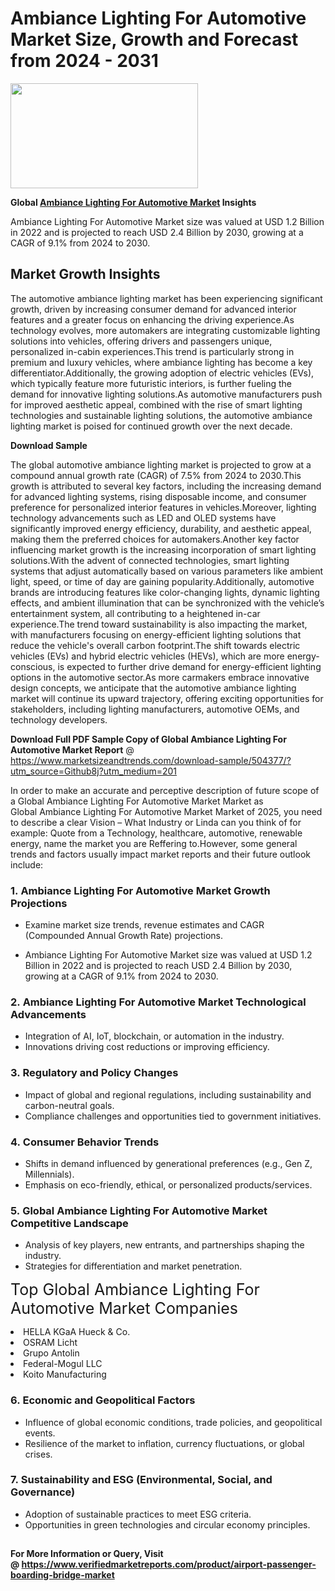 <H1>Ambiance Lighting For Automotive Market Size, Growth and Forecast from 2024 - 2031</H1><img class="aligncenter size-medium wp-image-584254" src="https://thirdeyenews.in/wp-content/uploads/2024/09/Global-Market-Research-300x168.jpeg" alt="" width="300" height="168" /><p><strong>Global&nbsp;<a href="https://www.marketsizeandtrends.com/download-sample/504377/?utm_source=Github8j?utm_medium=201">Ambiance Lighting For Automotive Market</a> Insights</strong></p><p>Ambiance Lighting For Automotive Market size was valued at USD 1.2 Billion in 2022 and is projected to reach USD 2.4 Billion by 2030, growing at a CAGR of 9.1% from 2024 to 2030.</p><p><h2>Market Growth Insights</h2> <p>The automotive ambiance lighting market has been experiencing significant growth, driven by increasing consumer demand for advanced interior features and a greater focus on enhancing the driving experience.As technology evolves, more automakers are integrating customizable lighting solutions into vehicles, offering drivers and passengers unique, personalized in-cabin experiences.This trend is particularly strong in premium and luxury vehicles, where ambiance lighting has become a key differentiator.Additionally, the growing adoption of electric vehicles (EVs), which typically feature more futuristic interiors, is further fueling the demand for innovative lighting solutions.As automotive manufacturers push for improved aesthetic appeal, combined with the rise of smart lighting technologies and sustainable lighting solutions, the automotive ambiance lighting market is poised for continued growth over the next decade.</p> <p><strong>Download Sample</strong></p> <p>The global automotive ambiance lighting market is projected to grow at a compound annual growth rate (CAGR) of 7.5% from 2024 to 2030.This growth is attributed to several key factors, including the increasing demand for advanced lighting systems, rising disposable income, and consumer preference for personalized interior features in vehicles.Moreover, lighting technology advancements such as LED and OLED systems have significantly improved energy efficiency, durability, and aesthetic appeal, making them the preferred choices for automakers.Another key factor influencing market growth is the increasing incorporation of smart lighting solutions.With the advent of connected technologies, smart lighting systems that adjust automatically based on various parameters like ambient light, speed, or time of day are gaining popularity.Additionally, automotive brands are introducing features like color-changing lights, dynamic lighting effects, and ambient illumination that can be synchronized with the vehicle’s entertainment system, all contributing to a heightened in-car experience.The trend toward sustainability is also impacting the market, with manufacturers focusing on energy-efficient lighting solutions that reduce the vehicle's overall carbon footprint.The shift towards electric vehicles (EVs) and hybrid electric vehicles (HEVs), which are more energy-conscious, is expected to further drive demand for energy-efficient lighting options in the automotive sector.As more carmakers embrace innovative design concepts, we anticipate that the automotive ambiance lighting market will continue its upward trajectory, offering exciting opportunities for stakeholders, including lighting manufacturers, automotive OEMs, and technology developers.</p> <p><span class=""><strong>Download Full PDF Sample Copy of Global Ambiance Lighting For Automotive Market Report</strong> @ <a href="https://www.marketsizeandtrends.com/download-sample/504377/?utm_source=Github8j?utm_medium=201" target="_blank">https://www.marketsizeandtrends.com/download-sample/504377/?utm_source=Github8j?utm_medium=201</a></span></p><p>In order to make an accurate and perceptive description of future scope of a Global&nbsp;Ambiance Lighting For Automotive Market Market as Global&nbsp;Ambiance Lighting For Automotive Market Market of 2025, you need to describe a clear Vision &ndash; What Industry or Linda can you think of for example: Quote from a Technology, healthcare, automotive, renewable energy, name the market you are Reffering to.However, some general trends and factors usually impact market reports and their future outlook include:</p><h3>1.&nbsp;<strong>Ambiance Lighting For Automotive Market Growth Projections</strong></h3><ul><li>Examine market size trends, revenue estimates and CAGR (Compounded Annual Growth Rate) projections.</li><li><p>Ambiance Lighting For Automotive Market size was valued at USD 1.2 Billion in 2022 and is projected to reach USD 2.4 Billion by 2030, growing at a CAGR of 9.1% from 2024 to 2030.</p></li></ul><h3>2.&nbsp;<strong>Ambiance Lighting For Automotive Market Technological Advancements</strong></h3><ul><li>Integration of AI, IoT, blockchain, or automation in the industry.</li><li>Innovations driving cost reductions or improving efficiency.</li></ul><h3>3.&nbsp;<strong>Regulatory and Policy Changes</strong></h3><ul><li>Impact of global and regional regulations, including sustainability and carbon-neutral goals.</li><li>Compliance challenges and opportunities tied to government initiatives.</li></ul><h3>4.&nbsp;<strong>Consumer Behavior Trends</strong></h3><ul><li>Shifts in demand influenced by generational preferences (e.g., Gen Z, Millennials).</li><li>Emphasis on eco-friendly, ethical, or personalized products/services.</li></ul><h3>5.&nbsp;<strong>Global Ambiance Lighting For Automotive Market Competitive Landscape</strong></h3><ul><li>Analysis of key players, new entrants, and partnerships shaping the industry.</li><li>Strategies for differentiation and market penetration.</li></ul><p data-pm-slice="1 1 []"><span style="color: inherit; font-family: inherit; font-size: 25px;">Top Global Ambiance Lighting For Automotive Market Companies</span></p><div class="" data-test-id=""><p><li>HELLA KGaA Hueck & Co.</li><li> OSRAM Licht</li><li> Grupo Antolin</li><li> Federal-Mogul LLC</li><li> Koito Manufacturing</li></p></div><h3>6.&nbsp;<strong>Economic and Geopolitical Factors</strong></h3><ul><li>Influence of global economic conditions, trade policies, and geopolitical events.</li><li>Resilience of the market to inflation, currency fluctuations, or global crises.</li></ul><h3>7.&nbsp;<strong>Sustainability and ESG (Environmental, Social, and Governance)</strong></h3><ul><li>Adoption of sustainable practices to meet ESG criteria.</li><li>Opportunities in green technologies and circular economy principles.</li></ul><h2><strong style="font-size: 14px;">For More Information or Query, Visit @&nbsp;</strong><a style="background-color: #ffffff; font-size: 14px;" href="https://www.marketsizeandtrends.com/report/ambiance-lighting-for-automotive-market/" target="_blank">https://www.verifiedmarketreports.com/product/airport-passenger-boarding-bridge-market</a></h2>